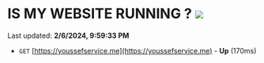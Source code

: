 # IS MY WEBSITE RUNNING ? [![](https://img.shields.io/static/v1?label=Sponsor&message=%E2%9D%A4&logo=GitHub&color=%23fe8e86)](https://github.com/sponsors/<username>)

Last updated: **2/6/2024, 9:59:33 PM**

- `GET` [https://youssefservice.me](https://youssefservice.me) - **Up** (170ms)
